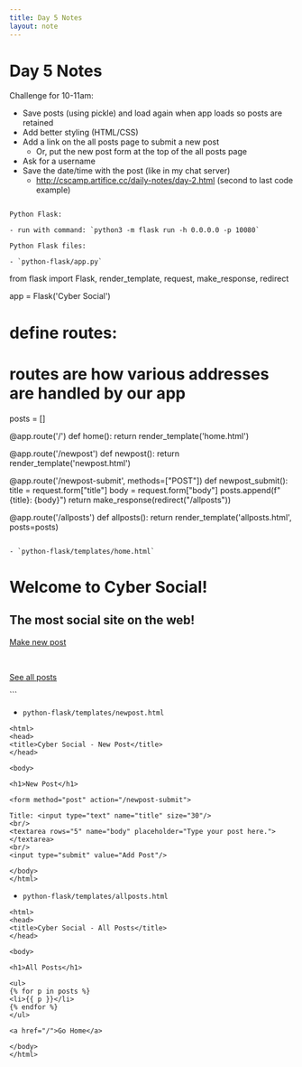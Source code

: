 ```yaml
---
title: Day 5 Notes
layout: note
---
```


# Day 5 Notes

Challenge for 10-11am:

- Save posts (using pickle) and load again when app loads so posts are retained
- Add better styling (HTML/CSS)
- Add a link on the all posts page to submit a new post
  - Or, put the new post form at the top of the all posts page
- Ask for a username
- Save the date/time with the post (like in my chat server)
  - http://cscamp.artifice.cc/daily-notes/day-2.html (second to last code example)

```

Python Flask:

- run with command: `python3 -m flask run -h 0.0.0.0 -p 10080`

Python Flask files:

- `python-flask/app.py`

```
from flask import Flask, render_template, request, make_response, redirect

app = Flask('Cyber Social')

# define routes:
# routes are how various addresses are handled by our app

posts = []

@app.route('/')
def home():
    return render_template('home.html')

@app.route('/newpost')
def newpost():
    return render_template('newpost.html')

@app.route('/newpost-submit', methods=["POST"])
def newpost_submit():
    title = request.form["title"]
    body = request.form["body"]
    posts.append(f"{title}: {body}")
    return make_response(redirect("/allposts"))

@app.route('/allposts')
def allposts():
    return render_template('allposts.html', posts=posts)
```

- `python-flask/templates/home.html`

```
<html>

<head>
<title>Cyber Social</title>
</head>

<body>

<h1>Welcome to Cyber Social!</h1>

<h2>The most social site on the web!</h2>

<a href="/newpost">Make new post</a>

<br/>

<a href="/allposts">See all posts</a>


</body>

</html>
```

- `python-flask/templates/newpost.html`

```
<html>
<head>
<title>Cyber Social - New Post</title>
</head>

<body>

<h1>New Post</h1>

<form method="post" action="/newpost-submit">

Title: <input type="text" name="title" size="30"/>
<br/>
<textarea rows="5" name="body" placeholder="Type your post here.">
</textarea>
<br/>
<input type="submit" value="Add Post"/>

</body>
</html>
```

- `python-flask/templates/allposts.html`

```
<html>
<head>
<title>Cyber Social - All Posts</title>
</head>

<body>

<h1>All Posts</h1>

<ul>
{% for p in posts %}
<li>{{ p }}</li>
{% endfor %}
</ul>

<a href="/">Go Home</a>

</body>
</html>
```

